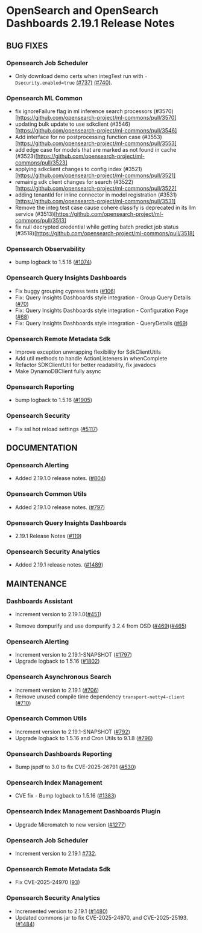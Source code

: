 # OpenSearch and OpenSearch Dashboards 2.19.1 Release Notes


## BUG FIXES


### Opensearch Job Scheduler


* Only download demo certs when integTest run with `-Dsecurity.enabled=true` [(#737)](https://github.com/opensearch-project/job-scheduler/pull/737) [(#740)](https://github.com/opensearch-project/job-scheduler/pull/740).


### Opensearch ML Common


* fix ignoreFailure flag in ml inference search processors (#3570)[https://github.com/opensearch-project/ml-commons/pull/3570]
* updating bulk update to use sdkclient (#3546)[https://github.com/opensearch-project/ml-commons/pull/3546]
* Add interface for no postprocessing function case (#3553)[https://github.com/opensearch-project/ml-commons/pull/3553]
* add edge case for models that are marked as not found in cache (#3523)[https://github.com/opensearch-project/ml-commons/pull/3523]
* applying sdkclient changes to config index (#3521)[https://github.com/opensearch-project/ml-commons/pull/3521]
* remainig sdk client changes for search (#3522)[https://github.com/opensearch-project/ml-commons/pull/3522]
* adding tenantId for inline connector in model registration (#3531)[https://github.com/opensearch-project/ml-commons/pull/3531]
* Remove the integ test case cause cohere classify is deprecated in its llm service (#3513)[https://github.com/opensearch-project/ml-commons/pull/3513]
* fix null decrypted credential while getting batch predict job status (#3518)[https://github.com/opensearch-project/ml-commons/pull/3518]


### Opensearch Observability


* bump logback to 1.5.16 ([#1074](https://github.com/opensearch-project/reporting/pull/1074))


### Opensearch Query Insights Dashboards


* Fix buggy grouping cypress tests ([#106](https://github.com/opensearch-project/query-insights-dashboards/pull/106))
* Fix: Query Insights Dashboards style integration - Group Query Details ([#70](https://github.com/opensearch-project/query-insights-dashboards/pull/70))
* Fix: Query Insights Dashboards style integration - Configuration Page ([#68](https://github.com/opensearch-project/query-insights-dashboards/pull/68))
* Fix: Query Insights Dashboards style integration - QueryDetails ([#69](https://github.com/opensearch-project/query-insights-dashboards/pull/69))


### Opensearch Remote Metadata Sdk


* Improve exception unwrapping flexibility for SdkClientUtils
* Add util methods to handle ActionListeners in whenComplete
* Refactor SDKClientUtil for better readability, fix javadocs
* Make DynamoDBClient fully async


### Opensearch Reporting


* bump logback to 1.5.16 ([#1905](https://github.com/opensearch-project/observability/pull/1905))


### Opensearch Security


* Fix ssl hot reload settings ([#5117](https://github.com/opensearch-project/security/pull/5117))


## DOCUMENTATION


### Opensearch Alerting


* Added 2.19.1.0 release notes. ([#804](https://github.com/opensearch-project/common-utils/pull/1804))


### Opensearch Common Utils


* Added 2.19.1.0 release notes. ([#797](https://github.com/opensearch-project/common-utils/pull/797))


### Opensearch Query Insights Dashboards


* 2.19.1 Release Notes ([#119](https://github.com/opensearch-project/query-insights-dashboards/pull/119))


### Opensearch Security Analytics


* Added 2.19.1 release notes. ([#1489](https://github.com/opensearch-project/security-analytics/pull/1489))


## MAINTENANCE


### Dashboards Assistant


* Increment version to 2.19.1.0([#451](https://github.com/opensearch-project/dashboards-assistant/pull/451))


* Remove dompurify and use dompurify 3.2.4 from OSD ([#469](https://github.com/opensearch-project/dashboards-assistant/pull/469))([#465](https://github.com/opensearch-project/dashboards-assistant/pull/465))


### Opensearch Alerting


* Increment version to 2.19.1-SNAPSHOT ([#1797](https://github.com/opensearch-project/common-utils/pull/1797))
* Upgrade logback to 1.5.16 ([#1802](https://github.com/opensearch-project/common-utils/pull/1802))


### Opensearch Asynchronous Search


* Increment version to 2.19.1 ([#706](https://github.com/opensearch-project/asynchronous-search/pull/706))
* Remove unused compile time dependency `transport-netty4-client` ([#710](https://github.com/opensearch-project/asynchronous-search/pull/710))


### Opensearch Common Utils


* Increment version to 2.19.1-SNAPSHOT ([#792](https://github.com/opensearch-project/common-utils/pull/792))
* Upgrade logback to 1.5.16 and Cron Utils to 9.1.8 ([#796](https://github.com/opensearch-project/common-utils/pull/796))


### Opensearch Dashboards Reporting


* Bump jspdf to 3.0 to fix CVE-2025-26791 ([#530](https://github.com/opensearch-project/dashboards-reporting/pull/530))


### Opensearch Index Management


* CVE fix - Bump logback to 1.5.16 ([#1383](https://github.com/opensearch-project/index-management/pull/1383/files))


### Opensearch Index Management Dashboards Plugin


* Upgrade Micromatch to new version ([#1277](https://github.com/opensearch-project/index-management-dashboards-plugin/pull/1277))


### Opensearch Job Scheduler


* Increment version to 2.19.1 [#732](https://github.com/opensearch-project/job-scheduler/pull/732).


### Opensearch Remote Metadata Sdk


* Fix CVE-2025-24970 ([93](https://github.com/opensearch-project/opensearch-remote-metadata-sdk/pull/93))


### Opensearch Security Analytics


* Incremented version to 2.19.1 ([#1480](https://github.com/opensearch-project/security-analytics/pull/1480))
* Updated commons jar to fix CVE-2025-24970, and CVE-2025-25193. ([#1484](https://github.com/opensearch-project/security-analytics/pull/1484))


